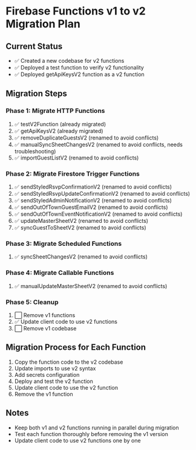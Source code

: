 # Firebase Functions v1 to v2 Migration Plan

## Current Status

- ✅ Created a new codebase for v2 functions
- ✅ Deployed a test function to verify v2 functionality
- ✅ Deployed getApiKeysV2 function as a v2 function

## Migration Steps

### Phase 1: Migrate HTTP Functions

1. ✅ testV2Function (already migrated)
2. ✅ getApiKeysV2 (already migrated)
3. ✅ removeDuplicateGuestsV2 (renamed to avoid conflicts)
4. ✅ manualSyncSheetChangesV2 (renamed to avoid conflicts, needs troubleshooting)
5. ✅ importGuestListV2 (renamed to avoid conflicts)

### Phase 2: Migrate Firestore Trigger Functions

1. ✅ sendStyledRsvpConfirmationV2 (renamed to avoid conflicts)
2. ✅ sendStyledRsvpUpdateConfirmationV2 (renamed to avoid conflicts)
3. ✅ sendStyledAdminNotificationV2 (renamed to avoid conflicts)
4. ✅ sendOutOfTownGuestEmailV2 (renamed to avoid conflicts)
5. ✅ sendOutOfTownEventNotificationV2 (renamed to avoid conflicts)
6. ✅ updateMasterSheetV2 (renamed to avoid conflicts)
7. ✅ syncGuestToSheetV2 (renamed to avoid conflicts)

### Phase 3: Migrate Scheduled Functions

1. ✅ syncSheetChangesV2 (renamed to avoid conflicts)

### Phase 4: Migrate Callable Functions

1. ✅ manualUpdateMasterSheetV2 (renamed to avoid conflicts)

### Phase 5: Cleanup

1. ⬜ Remove v1 functions
2. ✅ Update client code to use v2 functions
3. ⬜ Remove v1 codebase

## Migration Process for Each Function

1. Copy the function code to the v2 codebase
2. Update imports to use v2 syntax
3. Add secrets configuration
4. Deploy and test the v2 function
5. Update client code to use the v2 function
6. Remove the v1 function

## Notes

- Keep both v1 and v2 functions running in parallel during migration
- Test each function thoroughly before removing the v1 version
- Update client code to use v2 functions one by one
